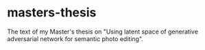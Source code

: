 # masters-thesis
The text of my Master's thesis on "Using latent space of generative adversarial network for semantic photo editing".
